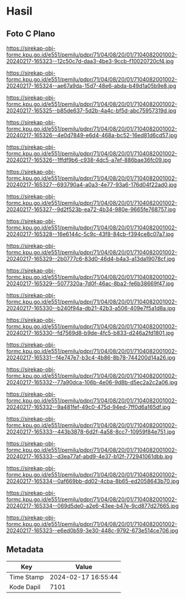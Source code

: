 # Hasil

## Foto C Plano

https://sirekap-obj-formc.kpu.go.id/e551/pemilu/pdpr/71/04/08/20/01/7104082001002-20240217-165323--12c50c7d-daa3-4be3-9ccb-f10020720cf4.jpg

https://sirekap-obj-formc.kpu.go.id/e551/pemilu/pdpr/71/04/08/20/01/7104082001002-20240217-165324--ae67a9da-15d7-48e6-abda-b49d1a05b9e8.jpg

https://sirekap-obj-formc.kpu.go.id/e551/pemilu/pdpr/71/04/08/20/01/7104082001002-20240217-165325--b85de637-5d2b-4a4c-bf5d-abc75957319d.jpg

https://sirekap-obj-formc.kpu.go.id/e551/pemilu/pdpr/71/04/08/20/01/7104082001002-20240217-165326--4e0d7849-e6d4-468a-bc52-16ed81d6cd57.jpg

https://sirekap-obj-formc.kpu.go.id/e551/pemilu/pdpr/71/04/08/20/01/7104082001002-20240217-165326--1ffdf9b6-c938-4dc5-a7ef-886bae36fc09.jpg

https://sirekap-obj-formc.kpu.go.id/e551/pemilu/pdpr/71/04/08/20/01/7104082001002-20240217-165327--693790a4-a0a3-4e77-93a6-176d04f22ad0.jpg

https://sirekap-obj-formc.kpu.go.id/e551/pemilu/pdpr/71/04/08/20/01/7104082001002-20240217-165327--9d2f523b-ea72-4b34-980e-9665fe768757.jpg

https://sirekap-obj-formc.kpu.go.id/e551/pemilu/pdpr/71/04/08/20/01/7104082001002-20240217-165328--16e6144c-5c9c-43f8-84cb-f394ce8c07a7.jpg

https://sirekap-obj-formc.kpu.go.id/e551/pemilu/pdpr/71/04/08/20/01/7104082001002-20240217-165329--2b0777c6-83d0-46d4-b4a3-a13da19078cf.jpg

https://sirekap-obj-formc.kpu.go.id/e551/pemilu/pdpr/71/04/08/20/01/7104082001002-20240217-165329--5077320a-7d0f-46ac-8ba2-fe6b38669f47.jpg

https://sirekap-obj-formc.kpu.go.id/e551/pemilu/pdpr/71/04/08/20/01/7104082001002-20240217-165330--b240f94a-db21-42b3-a506-409e7f5a1d8a.jpg

https://sirekap-obj-formc.kpu.go.id/e551/pemilu/pdpr/71/04/08/20/01/7104082001002-20240217-165330--fd7569d8-b9de-4fc5-b833-d246a2fd1801.jpg

https://sirekap-obj-formc.kpu.go.id/e551/pemilu/pdpr/71/04/08/20/01/7104082001002-20240217-165331--f4e747e7-b3c4-4b86-8b78-744200d14a26.jpg

https://sirekap-obj-formc.kpu.go.id/e551/pemilu/pdpr/71/04/08/20/01/7104082001002-20240217-165332--77a90dca-106b-4e06-9d8b-d5ec2a2c2a06.jpg

https://sirekap-obj-formc.kpu.go.id/e551/pemilu/pdpr/71/04/08/20/01/7104082001002-20240217-165332--9a481fef-49c0-475d-94ed-7ff0d6a165df.jpg

https://sirekap-obj-formc.kpu.go.id/e551/pemilu/pdpr/71/04/08/20/01/7104082001002-20240217-165333--443b3878-6d2f-4a58-8cc7-10959f84e751.jpg

https://sirekap-obj-formc.kpu.go.id/e551/pemilu/pdpr/71/04/08/20/01/7104082001002-20240217-165333--d3ea77af-abd9-4e37-b12f-772941061dbb.jpg

https://sirekap-obj-formc.kpu.go.id/e551/pemilu/pdpr/71/04/08/20/01/7104082001002-20240217-165334--0af669bb-dd02-4cba-8b65-ed2058643b70.jpg

https://sirekap-obj-formc.kpu.go.id/e551/pemilu/pdpr/71/04/08/20/01/7104082001002-20240217-165334--069d5de0-a2e6-43ee-b47e-9cd877d27665.jpg

https://sirekap-obj-formc.kpu.go.id/e551/pemilu/pdpr/71/04/08/20/01/7104082001002-20240217-165323--e6ed0b59-3e30-448c-9792-673e514ce706.jpg


## Metadata

| Key        | Value               |
| ---------- | ------------------- |
| Time Stamp | 2024-02-17 16:55:44 |
| Kode Dapil | 7101                |



